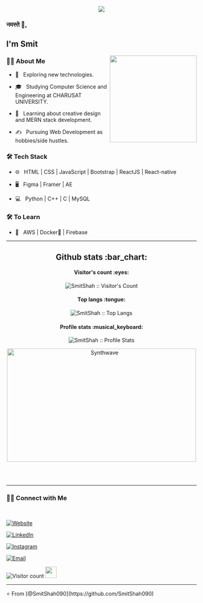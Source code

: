 
<!--- ![](https://github.com/SmitShah090/SmitShah090/blob/master/LinkedIn%20Cover%20-%202.png) -->
<p align="center">
  <img src="https://github.com/thompsonemerson/thompsonemerson/raw/master/cover-thompson.png" />
</p>

<!--
### Hi there 👋, my name is Smit Shah
Currently I am pursuing 3rd year of B.Tech CSE in CHARUSAT UNIVERSITY. I am a self taught and self motivated developer. Now, I'm Proficient in creative  design and building responsive web apps. I never stopped engaging myself to enhance my skills.
Skills: REACT / REACT-NATIVE / JS / HTML / CSS
- 🔭 I’m currently working on javascript framework/libraries 
- 🌱 I’m currently learning MERN stack 
- 🤔 I’m looking for help with React Projects 
 [<img src='https://cdn.jsdelivr.net/npm/simple-icons@3.0.1/icons/github.svg' alt='github' height='40'>](https://github.com/https://github.com/SmitShah090)  [<img src='https://cdn.jsdelivr.net/npm/simple-icons@3.0.1/icons/linkedin.svg' alt='linkedin' height='40'>](https://www.linkedin.com/in/https://www.linkedin.com/in/smit-shah-a5bb28199//)  [<img src='https://cdn.jsdelivr.net/npm/simple-icons@3.0.1/icons/instagram.svg' alt='instagram' height='40'>](https://www.instagram.com/https://www.instagram.com/?hl=en/)  [<img src='https://cdn.jsdelivr.net/npm/simple-icons@3.0.1/icons/youtube.svg' alt='YouTube' height='40'>](https://www.youtube.com/channel/https://www.youtube.com/channel/UC2tTvU2WXHHVfjjyz9kr8RQ)  
![Anurag's github stats](https://github-readme-stats.vercel.app/api?username=SmitShah090&show_icons=true&theme=tokyonight)
![Profile views](https://gpvc.arturio.dev/SmitShah090)
-->

### नमस्ते 🙏,<h2> I'm Smit</h2>

<img align='right' src="https://media.giphy.com/media/M9gbBd9nbDrOTu1Mqx/giphy.gif" width="230">

<h3> 👨🏻 About Me </h3>



- 🤔 &nbsp; Exploring new technologies.

- 🎓 &nbsp; Studying Computer Science and Engineering at CHARUSAT UNIVERSITY.

- 🌱 &nbsp; Learning about creative design and MERN stack development.

- ✍️ &nbsp; Pursuing Web Development as hobbies/side hustles.



<h3>🛠 Tech Stack</h3>





- 🌐 &nbsp; HTML | CSS | JavaScript | Bootstrap | ReactJS | React-native

- 🖥 &nbsp; Figma | Framer | AE

- 💻 &nbsp; Python | C++ | C | MySQL

<!--

- 🛢 &nbsp; MySQL | MongoDB

- 🔧 &nbsp; Git | Markdown | Selenium | Tidyverse

- 🖥 &nbsp; Illustrator| Photoshop | InDesign

-->



<h3>🛠 To Learn</h3>

- 🔧 &nbsp; AWS | Docker🐳 | Firebase 

<hr>

<h2 align="center">Github stats :bar_chart:</h2>

<h4 align="center">Visitor's count :eyes:</h4>

<p align="center"><img src="https://profile-counter.glitch.me/{SmitShah090}/count.svg" alt="SmitShah :: Visitor's Count" /></p>

<h4 align="center">Top langs :tongue:</h4>

<p align="center"><img src="https://github-readme-stats.vercel.app/api/top-langs/?username=SmitShah090&langs_count=10&theme=tokyonight&layout=compact" alt="SmitShah :: Top Langs" /></p>

<h4 align="center">Profile stats :musical_keyboard:</h4>
<p align="center"><img src="https://github-readme-stats.vercel.app/api?username=SmitShah090&show_icons=true&theme=tokyonight" alt="SmitShah :: Profile Stats" /></p>

<p align="center"><img src="https://thumbs.gfycat.com/GoodnaturedFondGaur-size_restricted.gif" alt="Synthwave" height="300" width="500"></p>


<br/><br/>

<!--![Anurag's github stats](https://github-readme-stats.vercel.app/api?username=SmitShah090&show_icons=true&theme=tokyonight)
<br/>
<br/>
<img src="https://github.com/nirala69/nirala69/blob/master/70804f7e25b11f29db904f2fa7b4cd9d.gif" width="350" align='right'>
![Top Langs](https://github-readme-stats.vercel.app/api/top-langs/?username=shivam0110&show_icons=true)
<br><br>
 -->


<hr>



<h3> 🤝🏻 Connect with Me </h3>

<br>



<p align="center">

<a href="https://shivammalpani.netlify.app/"><img alt="Website" src="https://img.shields.io/badge/shivammalpani.netlify.app-black?style=flat-square&logo=google-chrome"></a>

<a href="https://www.linkedin.com/in/shivam-malpani-47a379198/"><img alt="LinkedIn" src="https://img.shields.io/badge/LinkedIn-Shivam%20Malpani-blue?style=flat-square&logo=linkedin"></a>

<a href="https://www.instagram.com/i__disbalance/"><img alt="Instagram" src="https://img.shields.io/badge/Instagram-i__disbalance-black?style=flat-square&logo=instagram"></a>

<a href="mailto:shivammalpani111@gmail.com"><img alt="Email" src="https://img.shields.io/badge/Email-shivammalpani111@gmail.com-blue?style=flat-square&logo=gmail"></a>

</p>





![Visitor count](https://visitor-badge.laobi.icu/badge?page_id=shivam0110.shivam0110)   <img src="https://media.giphy.com/media/dxn6fRlTIShoeBr69N/giphy.gif" width="30">





<hr>
⭐️ From [@SmitShah090](https://github.com/SmitShah090)



